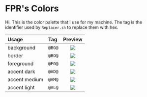 # FPR's Colors

Hi. This is the color palette that I use for my machine.
The tag is the identifier used by `Replacer.sh` to replace them with hex.

| Usage         | Tag    | Preview
| :---          | :---   | :---:
| background    | `@BG@` | ![](https://via.placeholder.com/15/000000/000000?text=+)
| border        | `@BO@` | ![](https://via.placeholder.com/15/6F6F6F/000000?text=+)
| foreground    | `@FG@` | ![](https://via.placeholder.com/15/DDDDDD/000000?text=+)
| accent dark   | `@AD@` | ![](https://via.placeholder.com/15/1D5224/000000?text=+)
| accent medium | `@AM@` | ![](https://via.placeholder.com/15/3DA94B/000000?text=+)
| accent light  | `@AL@` | ![](https://via.placeholder.com/15/5CFF72/000000?text=+)